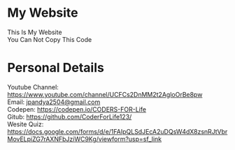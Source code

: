 # My Website
This Is My Website
<br>
You Can Not Copy This Code
<br>
# Personal Details
Youtube Channel: https://www.youtube.com/channel/UCFCs2DnMM2t2AgloOrBe8pw
<br>
Email: jpandya2504@gmail.com
<br>
Codepen: https://codepen.io/CODERS-FOR-Life
<br>
Gitub: https://github.com/CoderForLife123/
<br>
Wesite Quiz: https://docs.google.com/forms/d/e/1FAIpQLSdJEcA2uDQsW4dX8zsnRJtVbrMovELpiZG7rAXNFbJziWC9Kg/viewform?usp=sf_link

